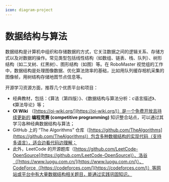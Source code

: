 ```yaml
---
icon: diagram-project
---
```


# 数据结构与算法

数据结构是计算机中组织和存储数据的方式，它关注数据之间的逻辑关系、存储方式以及对数据的操作。常见类型包括线性结构（如数组、链表、栈、队列）、树形结构（如二叉树、红黑树）、图形结构（如图）等。在 RoboMaster 视觉组的工作中，数据结构是处理图像数据、优化算法效率的基础，比如用队列缓存相机采集的图像帧，用树结构存储地图节点信息等。​

开源学习资源方面，推荐几个优质平台和项目：

* 经典教材，包括：《算法（第四版）》、《数据结构与算法分析：c语言描述》、《算法导论》等；
* **OI Wiki** （[https://oi-wiki.org/](https://oi-wiki.org/)）是一个免费开放且持续更新的 **编程竞赛 (competitive programming)** 知识整合站点，可以通过其学习各种经典数据结构与算法；
* GitHub 上的 “The Algorithms” 仓库（[https://github.com/TheAlgorithms](https://github.com/TheAlgorithms)）包含多种数据结构的实现代码（支持多语言），适合边看代码边理解；
* 此外，LeetCode 的开源题库（[https://github.com/LeetCode-OpenSource](https://github.com/LeetCode-OpenSource)）、洛谷（[https://www.luogu.com.cn/](https://www.luogu.com.cn/)）、CodeForce（[https://codeforces.com/](https://codeforces.com/)）等网站或平台中有大量数据结构相关题目，能通过实践巩固知识。

